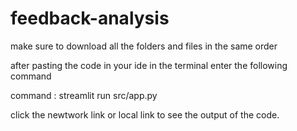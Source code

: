 # feedback-analysis
make sure to download all the folders and files in the same order

after pasting the code in your ide in the terminal enter the following command

command : streamlit run src/app.py

click the newtwork link or local link to see the output of the code.
